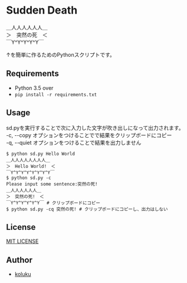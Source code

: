 # Sudden Death

＿人人人人人人＿  
＞　突然の死　＜  
￣Y^Y^Y^Y^Y￣

↑を簡単に作るためのPythonスクリプトです。

## Requirements

- Python 3.5 over
- ```pip install -r requirements.txt```

## Usage

sd.pyを実行することで次に入力した文字が吹き出しになって出力されます。  
-c, --copy オプションをつけることでで結果をクリップボードにコピー  
-q, --quiet オプションをつけることで結果を出力しません

```
$ python sd.py Hello World
＿人人人人人人人人＿
＞　Hello World!　＜
￣Y^Y^Y^Y^Y^Y^Y^Y￣
$ python sd.py -c
Please input some sentence:突然の死!
＿人人人人人人＿
＞　突然の死!　＜
￣Y^Y^Y^Y^Y^Y￣ # クリップボードにコピー
$ python sd.py -cq 突然の死! # クリップボードにコピーし、出力はしない
```

## License

[MIT LICENSE](LICENSE)

## Author

- [koluku](https://github.com/koluku)